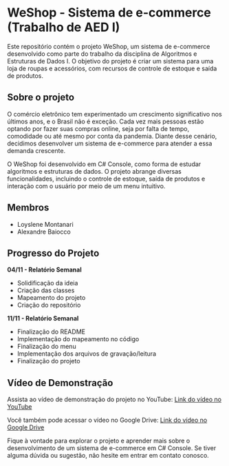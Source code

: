 # WeShop - Sistema de e-commerce (Trabalho de AED I)

Este repositório contém o projeto WeShop, um sistema de e-commerce desenvolvido como parte do trabalho da disciplina de Algoritmos e Estruturas de Dados I. O objetivo do projeto é criar um sistema para uma loja de roupas e acessórios, com recursos de controle de estoque e saída de produtos.

## Sobre o projeto

O comércio eletrônico tem experimentado um crescimento significativo nos últimos anos, e o Brasil não é exceção. Cada vez mais pessoas estão optando por fazer suas compras online, seja por falta de tempo, comodidade ou até mesmo por conta da pandemia. Diante desse cenário, decidimos desenvolver um sistema de e-commerce para atender a essa demanda crescente.

O WeShop foi desenvolvido em C# Console, como forma de estudar algoritmos e estruturas de dados. O projeto abrange diversas funcionalidades, incluindo o controle de estoque, saída de produtos e interação com o usuário por meio de um menu intuitivo.

## Membros

- Loyslene Montanari
- Alexandre Baiocco

## Progresso do Projeto

**04/11 - Relatório Semanal**

- Solidificação da ideia
- Criação das classes
- Mapeamento do projeto
- Criação do repositório

**11/11 - Relatório Semanal**

- Finalização do README
- Implementação do mapeamento no código
- Finalização do menu
- Implementação dos arquivos de gravação/leitura
- Finalização do projeto

## Vídeo de Demonstração

Assista ao vídeo de demonstração do projeto no YouTube: [Link do vídeo no YouTube](https://youtu.be/X3YpT1ZeFtg)

Você também pode acessar o vídeo no Google Drive: [Link do vídeo no Google Drive](https://drive.google.com/file/d/1XNcOy5XzMm-LvKNldzyCEy4vaWBXFBWz/view?usp=sharing)

Fique à vontade para explorar o projeto e aprender mais sobre o desenvolvimento de um sistema de e-commerce em C# Console. Se tiver alguma dúvida ou sugestão, não hesite em entrar em contato conosco.

